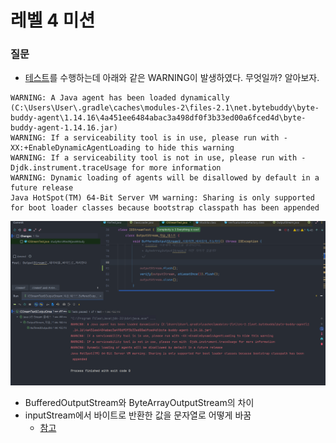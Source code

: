 # 레벨 4 미션

### 질문
* [테스트](study.IOStreamTest.OutputStream_학습_테스트.BufferedOutputStream을_사용하면_버퍼링이_가능하다)를 수행하는데 아래와 같은 WARNING이 발생하였다. 무엇일까?
알아보자.  

```text
WARNING: A Java agent has been loaded dynamically (C:\Users\User\.gradle\caches\modules-2\files-2.1\net.bytebuddy\byte-buddy-agent\1.14.16\4a451ee6484abac3a498df0f3b33ed00a6fced4d\byte-buddy-agent-1.14.16.jar)
WARNING: If a serviceability tool is in use, please run with -XX:+EnableDynamicAgentLoading to hide this warning
WARNING: If a serviceability tool is not in use, please run with -Djdk.instrument.traceUsage for more information
WARNING: Dynamic loading of agents will be disallowed by default in a future release
Java HotSpot(TM) 64-Bit Server VM warning: Sharing is only supported for boot loader classes because bootstrap classpath has been appended
```
![img.png](img.png)

* BufferedOutputStream와 ByteArrayOutputStream의 차이
* inputStream에서 바이트로 반환한 값을 문자열로 어떻게 바꿈
  * [참고](https://www.baeldung.com/convert-input-stream-to-string)
